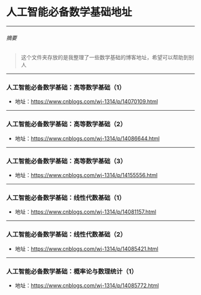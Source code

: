 # 人工智能必备数学基础地址
***
###### 摘要
> 这个文件夹存放的是我整理了一些数学基础的博客地址，希望可以帮助到别人
***
### 人工智能必备数学基础：高等数学基础（1） 
  - 地址：https://www.cnblogs.com/wj-1314/p/14070109.html
***
### 人工智能必备数学基础：高等数学基础（2）
  - 地址：https://www.cnblogs.com/wj-1314/p/14086644.html
***
### 人工智能必备数学基础：高等数学基础（3）
  - 地址：https://www.cnblogs.com/wj-1314/p/14155556.html
***
### 人工智能必备数学基础：线性代数基础（1）
  - 地址：https://www.cnblogs.com/wj-1314/p/14081157.html
***
### 人工智能必备数学基础：线性代数基础（2）
  - 地址：https://www.cnblogs.com/wj-1314/p/14085421.html
***
### 人工智能必备数学基础：概率论与数理统计（1）
  - 地址：https://www.cnblogs.com/wj-1314/p/14085772.html
